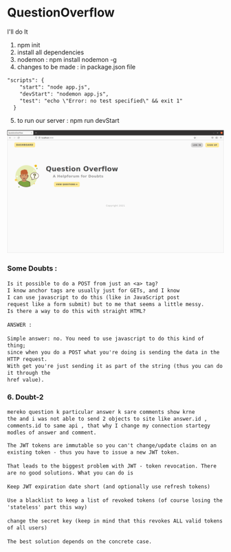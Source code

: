 # QuestionOverflow

I'll do It

1. npm init
2. install all dependencies
3. nodemon : npm install nodemon -g
4. changes to be made : in package.json file

```
"scripts": {
    "start": "node app.js",
    "devStart": "nodemon app.js",
    "test": "echo \"Error: no test specified\" && exit 1"
  }
```

5. to run our server : npm run devStart

![Enter- page](img/img1.png)

### Some Doubts :

```
Is it possible to do a POST from just an <a> tag?
I know anchor tags are usually just for GETs, and I know
I can use javascript to do this (like in JavaScript post
request like a form submit) but to me that seems a little messy.
Is there a way to do this with straight HTML?

ANSWER :

Simple answer: no. You need to use javascript to do this kind of thing;
since when you do a POST what you're doing is sending the data in the HTTP request.
With get you're just sending it as part of the string (thus you can do it through the
href value).
```

### 6. Doubt-2

```
mereko question k particular answer k sare comments show krne
the and i was not able to send 2 objects to site like answer.id ,
comments.id to same api , that why I change my connection startegy modles of answer and comment.
```

```
The JWT tokens are immutable so you can't change/update claims on an existing token - thus you have to issue a new JWT token.

That leads to the biggest problem with JWT - token revocation. There are no good solutions. What you can do is

Keep JWT expiration date short (and optionally use refresh tokens)

Use a blacklist to keep a list of revoked tokens (of course losing the 'stateless' part this way)

change the secret key (keep in mind that this revokes ALL valid tokens of all users)

The best solution depends on the concrete case.

```
